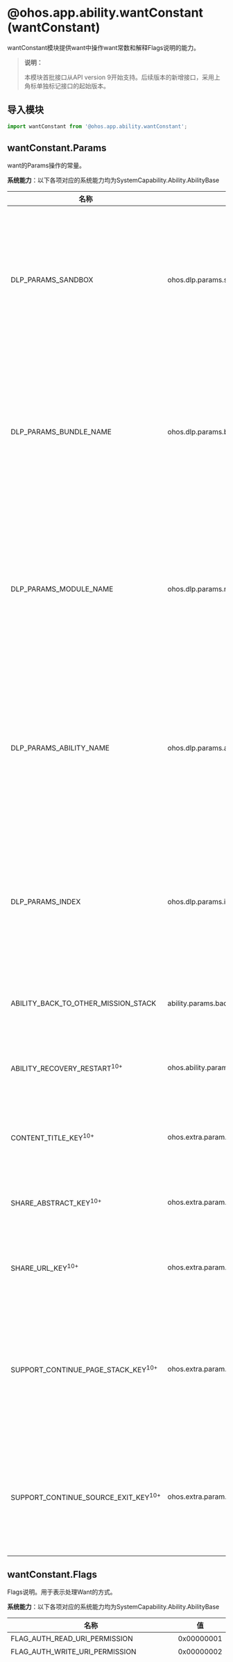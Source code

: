 # @ohos.app.ability.wantConstant (wantConstant)

wantConstant模块提供want中操作want常数和解释Flags说明的能力。

> **说明：**
>
> 本模块首批接口从API version 9开始支持。后续版本的新增接口，采用上角标单独标记接口的起始版本。

## 导入模块

```ts
import wantConstant from '@ohos.app.ability.wantConstant';
```

## wantConstant.Params

want的Params操作的常量。

**系统能力**：以下各项对应的系统能力均为SystemCapability.Ability.AbilityBase

| 名称                    | 值                                 | 说明                                                                           |
| ----------------------- | ---------------------------------- | ------------------------------------------------------------------------------ |
| DLP_PARAMS_SANDBOX      | ohos.dlp.params.sandbox            | 指示沙盒标志的参数的操作。<br>**系统API**：该接口为系统接口，三方应用不支持调用。 |
| DLP_PARAMS_BUNDLE_NAME  | ohos.dlp.params.bundleName         | 指示DLP Bundle名称的参数的操作。 <br>**系统API**：该接口为系统接口，三方应用不支持调用。 |
| DLP_PARAMS_MODULE_NAME  | ohos.dlp.params.moduleName         | 指示DLP模块名称的参数的操作。 <br>**系统API**：该接口为系统接口，三方应用不支持调用。 |
| DLP_PARAMS_ABILITY_NAME | ohos.dlp.params.abilityName        | 指示DLP能力名称的参数的操作。 <br>**系统API**：该接口为系统接口，三方应用不支持调用。 |
| DLP_PARAMS_INDEX        | ohos.dlp.params.index              | 指示DLP索引参数的操作。 <br>**系统API**：该接口为系统接口，三方应用不支持调用。 |
| ABILITY_BACK_TO_OTHER_MISSION_STACK   | ability.params.backToOtherMissionStack     | 表示是否支持跨任务链返回。  |
| ABILITY_RECOVERY_RESTART<sup>10+</sup> | ohos.ability.params.abilityRecoveryRestart | 指示当前Ability是否发生了故障恢复重启。 |
| CONTENT_TITLE_KEY<sup>10+</sup>       | ohos.extra.param.key.contentTitle  | 指示元服务支持分享标题的参数的操作。  |
| SHARE_ABSTRACT_KEY<sup>10+</sup>      | ohos.extra.param.key.shareAbstract | 指示元服务支持分享内容的参数的操作。  |
| SHARE_URL_KEY<sup>10+</sup>           | ohos.extra.param.key.shareUrl      | 指示元服务支持分享链接的参数的操作。  |
| SUPPORT_CONTINUE_PAGE_STACK_KEY<sup>10+</sup>    | ohos.extra.param.key.supportContinuePageStack  | 指示在跨端迁移过程中是否迁移页面栈信息，默认值为true，自动迁移页面栈信息。|
| SUPPORT_CONTINUE_SOURCE_EXIT_KEY<sup>10+</sup>  | ohos.extra.param.key.supportContinueSourceExit      | 指示跨端迁移源端应用是否退出，默认值为true，源端应用自动退出。|


## wantConstant.Flags

Flags说明。用于表示处理Want的方式。

**系统能力**：以下各项对应的系统能力均为SystemCapability.Ability.AbilityBase

| 名称                                 | 值       | 说明                                                         |
| ------------------------------------ | ---------- | ------------------------------------------------------------ |
| FLAG_AUTH_READ_URI_PERMISSION        | 0x00000001 | 指示对URI执行读取操作的授权。                                  |
| FLAG_AUTH_WRITE_URI_PERMISSION       | 0x00000002 | 指示对URI执行写入操作的授权。                                  |
| FLAG_AUTH_PERSISTABLE_URI_PERMISSION<sup>10+</sup> | 0x00000040 | 仅对2in1应用有效，指示对URI进行永久授权。<br>**系统API**：该接口为系统接口，三方应用不支持调用。<br>当其与FLAG_AUTH_READ_URI_PERMISSION结合，表示授予永久读权限；<br>当其与FLAG_AUTH_WRITE_URI_PERMISSION结合表示授予永久写权限。<br>应用需配置PERMISSION_PROXY_AUTHORIZATION_URI权限该flag才会生效，否则将忽略。|
| FLAG_INSTALL_ON_DEMAND               | 0x00000800 | 如果未安装指定的功能，请安装该功能。                              |